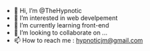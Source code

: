 - 👋 Hi, I’m @TheHypnotic
- 👀 I’m interested in web develpement
- 🌱 I’m currently learning front-end
- 💞️ I’m looking to collaborate on ...
- 📫 How to reach me : hypnoticjm@gmail.com

<!---
TheHypnotic/TheHypnotic is a ✨ special ✨ repository because its `README.md` (this file) appears on your GitHub profile.
You can click the Preview link to take a look at your changes.
--->

